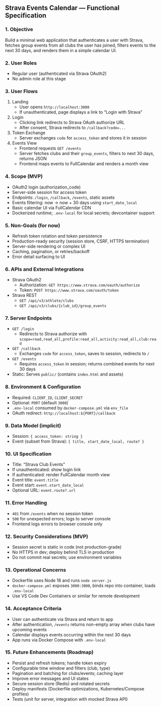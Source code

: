 ## Strava Events Calendar — Functional Specification

### 1. Objective
Build a minimal web application that authenticates a user with Strava, fetches group events from all clubs the user has joined, filters events to the next 30 days, and renders them in a simple calendar UI.

### 2. User Roles
- Regular user (authenticated via Strava OAuth2)
- No admin role at this stage

### 3. User Flows
1) Landing
   - User opens `http://localhost:3000`
   - If unauthenticated, page displays a link to “Login with Strava”
2) Login
   - Clicking link redirects to Strava OAuth authorize URL
   - After consent, Strava redirects to `/callback?code=...`
3) Token Exchange
   - Server exchanges `code` for `access_token` and stores it in session
4) Events View
   - Frontend requests `GET /events`
   - Server fetches clubs and their `group_events`, filters to next 30 days, returns JSON
   - Frontend maps events to FullCalendar and renders a month view

### 4. Scope (MVP)
- OAuth2 login (authorization_code)
- Server-side session for access token
- Endpoints: `/login`, `/callback`, `/events`, static assets
- Events filtering: now → now + 30 days using `start_date_local`
- Basic calendar UI via FullCalendar CDN
- Dockerized runtime; `.env-local` for local secrets; devcontainer support

### 5. Non-Goals (for now)
- Refresh token rotation and token persistence
- Production-ready security (session store, CSRF, HTTPS termination)
- Server-side rendering or complex UI
- Caching, pagination, or retries/backoff
- Error detail surfacing to UI

### 6. APIs and External Integrations
- Strava OAuth2
  - Authorization: `GET https://www.strava.com/oauth/authorize`
  - Token: `POST https://www.strava.com/oauth/token`
- Strava REST
  - `GET /api/v3/athlete/clubs`
  - `GET /api/v3/clubs/{club_id}/group_events`

### 7. Server Endpoints
- `GET /login`
  - Redirects to Strava authorize with `scope=read,read_all,profile:read_all,activity:read_all,club:read`
- `GET /callback`
  - Exchanges `code` for `access_token`, saves to session, redirects to `/`
- `GET /events`
  - Requires `access_token` in session; returns combined events for next 30 days
- Static: Serves `public/` (contains `index.html` and assets)

### 8. Environment & Configuration
- Required: `CLIENT_ID`, `CLIENT_SECRET`
- Optional: `PORT` (default `3000`)
- `.env-local` consumed by `docker-compose.yml` via `env_file`
- OAuth redirect: `http://localhost:${PORT}/callback`

### 9. Data Model (implicit)
- Session: `{ access_token: string }`
- Event (subset from Strava): `{ title, start_date_local, route? }`

### 10. UI Specification
- Title: “Strava Club Events”
- If unauthenticated: show login link
- If authenticated: render FullCalendar month view
- Event title: `event.title`
- Event start: `event.start_date_local`
- Optional URL: `event.route?.url`

### 11. Error Handling
- `401` from `/events` when no session token
- `500` for unexpected errors; logs to server console
- Frontend logs errors to browser console only

### 12. Security Considerations (MVP)
- Session secret is static in code (not production-grade)
- No HTTPS in dev; deploy behind TLS in production
- Do not commit real secrets; use environment variables

### 13. Operational Concerns
- Dockerfile uses Node 18 and runs `node server.js`
- `docker-compose.yml` exposes `3000:3000`, binds repo into container, loads `.env-local`
- Use VS Code Dev Containers or similar for remote development

### 14. Acceptance Criteria
- User can authenticate via Strava and return to app
- After authentication, `/events` returns non-empty array when clubs have upcoming events
- Calendar displays events occurring within the next 30 days
- App runs via Docker Compose with `.env-local`

### 15. Future Enhancements (Roadmap)
- Persist and refresh tokens; handle token expiry
- Configurable time window and filters (club, type)
- Pagination and batching for clubs/events; caching layer
- Improve error messages and UI states
- Secure session store (Redis) and rotated secrets
- Deploy manifests (Dockerfile optimizations, Kubernetes/Compose profiles)
- Tests (unit for server, integration with mocked Strava API)


